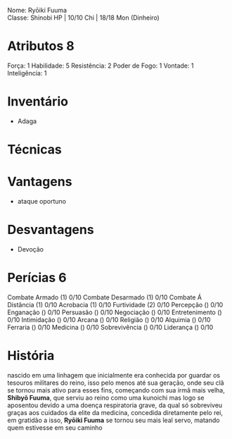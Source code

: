 Nome: Ryōiki Fuuma  
Classe: Shinobi 
HP | 10/10
Chi | 18/18
Mon (Dinheiro) 

# Atributos 8
Força: 1
Habilidade: 5
Resistência: 2
Poder de Fogo: 1
Vontade: 1
Inteligência: 1

# Inventário 
- Adaga

# Técnicas 

# Vantagens 
- ataque oportuno

# Desvantagens 
- Devoção

# Perícias 6
Combate Armado (1) 0/10
Combate Desarmado (1) 0/10
Combate Á Distância (1) 0/10
Acrobacia (1) 0/10
Furtividade (2) 0/10
Percepção () 0/10
Enganação () 0/10
Persuasão () 0/10
Negociação () 0/10
Entretenimento () 0/10
Intimidação () 0/10
Arcana () 0/10
Religião () 0/10
Alquimia () 0/10
Ferraria () 0/10
Medicina () 0/10
Sobrevivência () 0/10
Liderança () 0/10

# História
nascido em uma linhagem que inicialmente era conhecida por guardar os tesouros militares do reino, isso pelo menos até sua geração, onde seu clã se tornou mais ativo para esses fins, começando com sua irmã mais velha, **Shibyō Fuuma**, que serviu ao reino como uma kunoichi mas logo se aposentou devido a uma doença respiratoria grave, da qual só sobreviveu graças aos cuidados da elite da medicina, concedida diretamente pelo rei, em gratidão a isso, **Ryōiki Fuuma** se tornou seu mais leal servo, matando quem estivesse em seu caminho